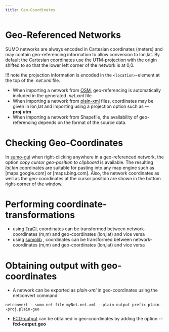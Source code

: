 ```yaml
---
title: Geo-Coordinates
---
```


# Geo-Referenced Networks

SUMO networks are always encoded in Cartesian coordinates (meters) and
may contain geo-referencing information to allow conversion to lon,lat.
By default the Cartesian coordinates use the UTM-projection with the
origin shifted to so that the lower left corner of the network is at
0,0.

!!! note
    the projection information is encoded in the `<location>`-element at the top of the *.net.xml* file.

- When importing a network from
  [OSM](Networks/Import/OpenStreetMap.md), geo-referencing is
  automatically included in the generated *.net.xml* file
- When importing a network from
  [plain-xml](Networks/PlainXML.md)
  files, coordinates may be given in lon,lat and importing using a
  projection option such as **--proj.utm**
- When importing a network from Shapefile, the availability of
  geo-referencing depends on the format of the source data.

# Checking Geo-Coordinates

In [sumo-gui](sumo-gui.md) when right-clicking anywhere in a
geo-referenced network, the option *copy cursor geo-position to
clipboard* is available. The resulting *lat,lon* coordinates are
suitable for pasting into any map engine such as \[maps.google.com\] or
\[maps.bing.com\]. Also, the network coordinates as well as the
geo-coordinates at the cursor position are shown in the bottom
right-corner of the window.

# Performing coordinate-transformations

- using
  [TraCI](TraCI/Simulation_Value_Retrieval.md#command_0x82_position_conversion),
  coordinates can be transformed between network-coordinates (m,m) and
  geo-coordinates (lon,lat) and vice versa
- using [sumolib](Tools/Sumolib.md#coordinate_transformations)
  , coordinates can be transformed between network-coordinates (m,m)
  and geo-coordinates (lon,lat) and vice versa

# Obtaining output with geo-coordinates

- A network can be exported as *plain-xml* in geo-coordinates using
  the netconvert command

```
netconvert --sumo-net-file myNet.net.xml --plain-output-prefix plain --proj.plain-geo
```

- [FCD-output](Simulation/Output/FCDOutput.md) can be obtained
  in geo-coordinates by adding the option **--fcd-output.geo**